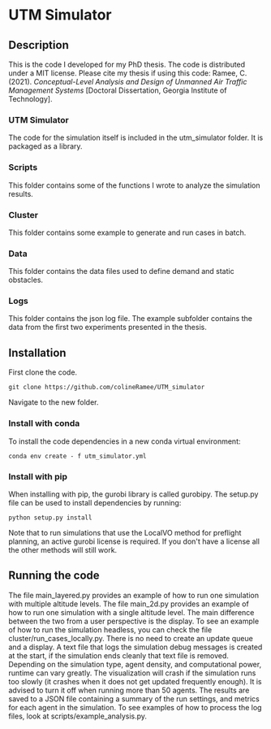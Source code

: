 # UTM Simulator
## Description
This is the code I developed for my PhD thesis.
The code is distributed under a MIT license. Please cite my thesis if using this code: Ramee, C. (2021). 
*Conceptual-Level Analysis and Design of Unmanned Air Traffic Management Systems* [Doctoral Dissertation, Georgia Institute of Technology].
### UTM Simulator
The code for the simulation itself is included in the utm_simulator folder. It is packaged as a library.

### Scripts
This folder contains some of the functions I wrote to analyze the simulation results.

### Cluster
This folder contains some example to generate and run cases in batch.

### Data
This folder contains the data files used to define demand and static obstacles.

### Logs
This folder contains the json log file. The example subfolder contains the data from the first two experiments presented in the thesis.

## Installation
First clone the code.

`git clone https://github.com/colineRamee/UTM_simulator`

Navigate to the new folder.
### Install with conda
To install the code dependencies in a new conda virtual environment:

`conda env create - f utm_simulator.yml`

### Install with pip
When installing with pip, the gurobi library is called gurobipy. 
The setup.py file can be used to install dependencies by running:

`python setup.py install`

Note that to run simulations that use the LocalVO method for preflight planning, an active gurobi license is required. 
If you don't have a license all the other methods will still work.

## Running the code
The file main_layered.py provides an example of how to run one simulation with multiple altitude levels.
The file main_2d.py provides an example of how to run one simulation with a single altitude level. The main 
difference between the two from a user perspective is the display. To see an example of how to run the simulation 
headless, you can check the file cluster/run_cases_locally.py. There is no need to create an update queue and a display.
A text file that logs the simulation debug messages is created at the start, if the simulation ends cleanly that text file is removed.
Depending on the simulation type, agent density, and computational power, 
runtime can vary greatly. The visualization will crash if the simulation runs 
too slowly (it crashes when it does not get updated frequently enough). It is advised to turn it off when running more than 50 agents. 
The results are saved to a JSON file containing a summary of the run settings, 
and metrics for each agent in the simulation. To see examples of how to process the log files, 
look at scripts/example_analysis.py.


